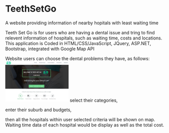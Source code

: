 # TeethSetGo
A website providing information of nearby hopitals with least waiting time

Teeth Set Go is for users who are having a dental issue and tring to find relevent information of hospitals, such as waiting time, costs and locations. 
This application is Coded in HTML/CSS/JavaScript, JQuery, ASP.NET, Bootstrap, integrated with Google Map API

Website users can choose the dental problems they have, as follows:
<img src="Images/screenshot1.png" width="200">
select their categories, 

enter their suburb and budgets, 

then all the hospitals within user selected criteria will be shown on map. Waiting time data of each hospital would be display as well as the total cost.
